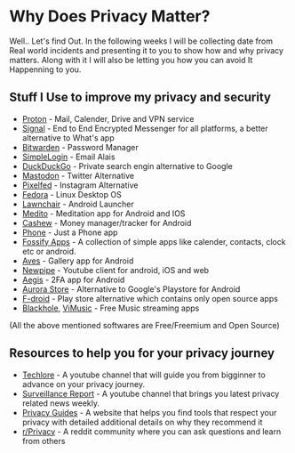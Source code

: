 # Why Does Privacy Matter?

Well.. Let's find Out. In the following weeks I will be collecting date from Real world incidents and presenting it to you to show how and why privacy matters. Along with it I will also be letting you how you can avoid It Happenning to you.

## Stuff I Use to improve my privacy and security

- [Proton](https://proton.me/) - Mail, Calender, Drive and VPN service
- [Signal](https://www.signal.org/) - End to End Encrypted Messenger for all platforms, a better alternative to What's app
- [Bitwarden](https://bitwarden.com/) - Password Manager
- [SimpleLogin](https://simplelogin.io/) - Email Alais
- [DuckDuckGo](https://duckduckgo.com/) - Private search engin alternative to Google
- [Mastodon](https://joinmastodon.org/) - Twitter Alternative
- [Pixelfed](https://pixelfed.org/) - Instagram Alternative
- [Fedora](https://getfedora.org/) - Linux Desktop OS
- [Lawnchair](https://github.com/LawnchairLauncher/lawnchair) - Android Launcher 
- [Medito](https://meditofoundation.org/medito-app) - Meditation app for Android and IOS
- [Cashew](https://cashewapp.web.app/) - Money manager/tracker for Android
- [Phone](https://github.com/FossifyOrg/Phone) - Just a Phone app
- [Fossify Apps]([https://play.google.com/store/apps/dev?id=9070296388022589266&gl=US](https://github.com/FossifyOrg)) - A collection of simple apps like calender, contacts, clock etc or android.
- [Aves](https://play.google.com/store/apps/details?id=deckers.thibault.aves&gl=US) - Gallery app for Android
- [Newpipe](https://github.com/TeamNewPipe/NewPipe) - Youtube client for android, iOS and web
- [Aegis](https://github.com/beemdevelopment/Aegis) - 2FA app for Android
- [Aurora Store](https://gitlab.com/AuroraOSS/AuroraStore) - Alternative to Google's Playstore for Android
- [F-droid](https://f-droid.org/) - Play store alternative which contains only open source apps
- [Blackhole](https://github.com/Sangwan5688/BlackHole), [ViMusic](https://github.com/vfsfitvnm/ViMusic) - Free Music streaming apps 

(All the above mentioned softwares are Free/Freemium and Open Source)

## Resources to help you for your privacy journey
 
- [Techlore](https://www.youtube.com/channel/UCs6KfncB4OV6Vug4o_bzijg) - A youtube channel that will guide you from bigginner to advance on your privacy journey.
- [Surveillance Report](https://www.youtube.com/c/SurveillanceReport) - A youtube channel that brings you latest privacy related news weekly. 
- [Privacy Guides](https://www.privacyguides.org/) - A website that helps you find tools that respect your privacy with detailed additional details on why they recommend it
- [r/Privacy](https://www.reddit.com/r/privacy/) - A reddit community where you can ask questions and learn from others
